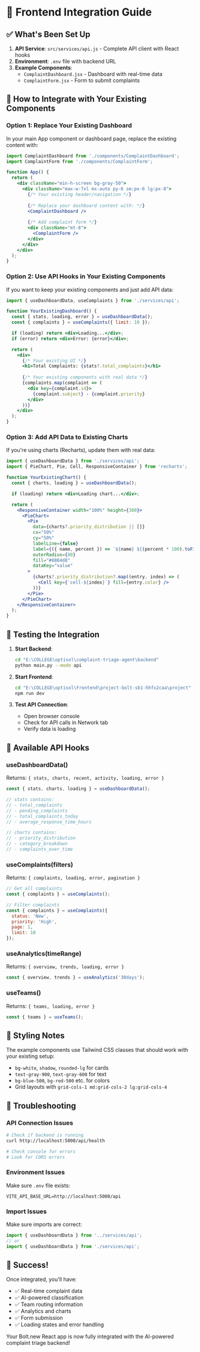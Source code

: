# 🚀 Frontend Integration Guide

## ✅ What's Been Set Up

1. **API Service**: `src/services/api.js` - Complete API client with React hooks
2. **Environment**: `.env` file with backend URL
3. **Example Components**: 
   - `ComplaintDashboard.jsx` - Dashboard with real-time data
   - `ComplaintForm.jsx` - Form to submit complaints

## 🔧 How to Integrate with Your Existing Components

### Option 1: Replace Your Existing Dashboard

In your main App component or dashboard page, replace the existing content with:

```jsx
import ComplaintDashboard from './components/ComplaintDashboard';
import ComplaintForm from './components/ComplaintForm';

function App() {
  return (
    <div className="min-h-screen bg-gray-50">
      <div className="max-w-7xl mx-auto py-6 sm:px-6 lg:px-8">
        {/* Your existing header/navigation */}
        
        {/* Replace your dashboard content with: */}
        <ComplaintDashboard />
        
        {/* Add complaint form */}
        <div className="mt-8">
          <ComplaintForm />
        </div>
      </div>
    </div>
  );
}
```

### Option 2: Use API Hooks in Your Existing Components

If you want to keep your existing components and just add API data:

```jsx
import { useDashboardData, useComplaints } from './services/api';

function YourExistingDashboard() {
  const { stats, loading, error } = useDashboardData();
  const { complaints } = useComplaints({ limit: 10 });

  if (loading) return <div>Loading...</div>;
  if (error) return <div>Error: {error}</div>;

  return (
    <div>
      {/* Your existing UI */}
      <h1>Total Complaints: {stats?.total_complaints}</h1>
      
      {/* Your existing components with real data */}
      {complaints.map(complaint => (
        <div key={complaint.id}>
          {complaint.subject} - {complaint.priority}
        </div>
      ))}
    </div>
  );
}
```

### Option 3: Add API Data to Existing Charts

If you're using charts (Recharts), update them with real data:

```jsx
import { useDashboardData } from './services/api';
import { PieChart, Pie, Cell, ResponsiveContainer } from 'recharts';

function YourExistingChart() {
  const { charts, loading } = useDashboardData();

  if (loading) return <div>Loading chart...</div>;

  return (
    <ResponsiveContainer width="100%" height={300}>
      <PieChart>
        <Pie
          data={charts?.priority_distribution || []}
          cx="50%"
          cy="50%"
          labelLine={false}
          label={({ name, percent }) => `${name} ${(percent * 100).toFixed(0)}%`}
          outerRadius={80}
          fill="#8884d8"
          dataKey="value"
        >
          {charts?.priority_distribution?.map((entry, index) => (
            <Cell key={`cell-${index}`} fill={entry.color} />
          ))}
        </Pie>
      </PieChart>
    </ResponsiveContainer>
  );
}
```

## 🧪 Testing the Integration

1. **Start Backend**:
   ```bash
   cd "E:\COLLEGE\optisol\complaint-triage-agent\backend"
   python main.py --mode api
   ```

2. **Start Frontend**:
   ```bash
   cd "E:\COLLEGE\optisol\Frontend\project-bolt-sb1-hhfx2caa\project"
   npm run dev
   ```

3. **Test API Connection**:
   - Open browser console
   - Check for API calls in Network tab
   - Verify data is loading

## 🔧 Available API Hooks

### useDashboardData()
Returns: `{ stats, charts, recent, activity, loading, error }`

```jsx
const { stats, charts, loading } = useDashboardData();

// stats contains:
// - total_complaints
// - pending_complaints  
// - total_complaints_today
// - average_response_time_hours

// charts contains:
// - priority_distribution
// - category_breakdown
// - complaints_over_time
```

### useComplaints(filters)
Returns: `{ complaints, loading, error, pagination }`

```jsx
// Get all complaints
const { complaints } = useComplaints();

// Filter complaints
const { complaints } = useComplaints({
  status: 'New',
  priority: 'High',
  page: 1,
  limit: 10
});
```

### useAnalytics(timeRange)
Returns: `{ overview, trends, loading, error }`

```jsx
const { overview, trends } = useAnalytics('30days');
```

### useTeams()
Returns: `{ teams, loading, error }`

```jsx
const { teams } = useTeams();
```

## 🎨 Styling Notes

The example components use Tailwind CSS classes that should work with your existing setup:
- `bg-white`, `shadow`, `rounded-lg` for cards
- `text-gray-900`, `text-gray-600` for text
- `bg-blue-500`, `bg-red-500` etc. for colors
- Grid layouts with `grid-cols-1 md:grid-cols-2 lg:grid-cols-4`

## 🚨 Troubleshooting

### API Connection Issues
```bash
# Check if backend is running
curl http://localhost:5000/api/health

# Check console for errors
# Look for CORS errors
```

### Environment Issues
Make sure `.env` file exists:
```env
VITE_API_BASE_URL=http://localhost:5000/api
```

### Import Issues
Make sure imports are correct:
```jsx
import { useDashboardData } from '../services/api';
// or
import { useDashboardData } from './services/api';
```

## 🎉 Success!

Once integrated, you'll have:
- ✅ Real-time complaint data
- ✅ AI-powered classification
- ✅ Team routing information
- ✅ Analytics and charts
- ✅ Form submission
- ✅ Loading states and error handling

Your Bolt.new React app is now fully integrated with the AI-powered complaint triage backend!
